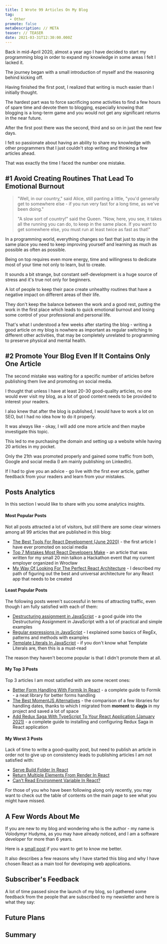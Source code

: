 ```yaml
---
title: I Wrote 99 Articles On My Blog
tag:
  - Other
promote: false
metaDescription: // META
teaser: // TEASER
date: 2021-03-31T12:30:00.000Z
---
```

Back in mid-April 2020, almost a year ago I have decided to start my programming blog in order to expand my knowledge in some areas I felt I lacked it.

The journey began with a small introduction of myself and the reasoning behind kicking off.

Having finished the first post, I realized that writing is much easier than I initially thought.

The hardest part was to force sacrificing some activities to find a few hours of spare time and devote them to blogging, especially knowing that blogging is a long-term game and you would not get any significant returns in the near future.

After the first post there was the second, third and so on in just the next few days.

I felt so passionate about having an ability to share my knowledge with other programmers that I just couldn't stop writing and thinking a few articles ahead.

That was exactly the time I faced the number one mistake.

## \#1 Avoid Creating Routines That Lead To Emotional Burnout

> "Well, in our country," said Alice, still panting a little, "you'd generally get to somewhere else - if you run very fast for a long time, as we've been doing."
>
> "A slow sort of country!" said the Queen. "Now, here, you see, it takes all the running you can do, to keep in the same place. If you want to get somewhere else, you must run at least twice as fast as that!"

In a programming world, everything changes so fast that just to stay in the same place you need to keep improving yourself and learning as much as possible as often as possible.

Being on top requires even more energy, time and willingness to dedicate most of your time not only to learn, but to create.

It sounds a bit strange, but constant self-development is a huge source of stress and it's true not only for beginners.

A lot of people to keep their pace create unhealthy routines that have a negative impact on different areas of their life.

They don't keep the balance between the work and a good rest, putting the work in the first place which leads to quick emotional burnout and losing some control of your professional and personal life.

That's what I understood a few weeks after starting the blog - writing a good article on my blog is nowhere as important as regular switching to different other activities, that may be completely unrelated to programming to preserve physical and mental health.

## \#2 Promote Your Blog Even If It Contains Only One Article

The second mistake was waiting for a specific number of articles before publishing them live and promoting on social media.

I thought that unless I have at least 20-30 good-quality articles, no one would ever visit my blog, as a lot of good content needs to be provided to interest your readers.

I also knew that after the blog is published, I would have to work a lot on SEO, but I had no idea how to do it properly.

It was always like - okay, I will add one more article and then maybe investigate this topic.

This led to me purchasing the domain and setting up a website while having 20 articles in my pocket.

Only the 21th was promoted properly and gained some traffic from both, Google and social media (I am mainly publishing on LinkedIn).

If I had to give you an advice - go live with the first ever article, gather feedback from your readers and learn from your mistakes.

## Posts Analytics

In this section I would like to share with you some analytics insights.

#### Most Popular Posts

Not all posts attracted a lot of visitors, but still there are some clear winners among all 99 articles that are published in this blog:

* [The Best Tools For React Development (June 2020)](https://www.vhudyma-blog.eu/2020-06-09-the-best-tools-for-react-development/) - the first article I have ever promoted on social media
* [Top 7 Mistakes Most React Developers Make](https://www.vhudyma-blog.eu/top-mistakes-most-react-developers-make/) - an article that was written for my small 20 min talkon a Hackathon event that my current employer organized in Wrocław
* [My Way Of Looking For The Perfect React Architecture](https://www.vhudyma-blog.eu/my-way-of-looking-for-the-perfect-react-architecture/) - I described my path of figuring out the best and universal architecture for any React app that needs to be created

#### Least Popular Posts

The following posts weren't successful in terms of attracting traffic, even though I am fully satisfied with each of them:

* [Destructuring assignment in JavaScript](https://www.vhudyma-blog.eu/2020-05-18-destructuring-assignment-in-javascript/) - a good guide into the Destructuring Assignment in JavaScript with a lot of practical and simple examples
* [Regular expressions in JavaScript](https://www.vhudyma-blog.eu/2020-05-10-regular-expressions-in-javascript/) - I explained some basics of RegEx, patterns and methods with examples
* [Template Literals In JavaScript](https://www.vhudyma-blog.eu/2020-05-17-template-literals-in-javascript/) - if you don't know what Template Literals are, then this is a must-read

The reason they haven't become popular is that I didn't promote them at all.

#### My Top 3 Posts

Top 3 articles I am most satisfied with are some recent ones:

* [Better Form Handling With Formik In React](https://www.vhudyma-blog.eu/better-form-handling-with-formik-in-react/) - a complete guide to Formik - a neat library for better forms handling
* [The Best MomentJS Alternatives](https://www.vhudyma-blog.eu/the-best-momentjs-alternatives/) - the comparison of a few libraries for handling dates, thanks to which I migrated from **moment** to **dayjs** in my project and saved a lot of space
* [Add Redux Saga With TypeScript To Your React Application (January 2021)](https://www.vhudyma-blog.eu/add-redux-saga-with-typescript-to-your-react-application-january-2021/) - a complete guide to installing and configuring Redux Saga in React application

#### My Worst 3 Posts

Lack of time to write a good-quality post, but need to publish an article in order not to give up on consistency leads to publishing articles I am not satisfied with:

* [Serve Build Folder In React](https://www.vhudyma-blog.eu/serve-build-folder-in-react/)
* [Return Multiple Elements From Render In React](https://www.vhudyma-blog.eu/return-multiple-elements-from-render-in-react/)
* [Can't Read Environment Variable In React?](https://www.vhudyma-blog.eu/cant-read-environment-variable-in-react/)

For those of you who have been following along only recently, you may want to check out the table of contents on the main page to see what you might have missed.

## A Few Words About Me

If you are new to my blog and wondering who is the author - my name is Volodymyr Hudyma, as you may have already noticed, and I am a software developer for more than 6 years.

Here is a [small post](https://www.vhudyma-blog.eu/2020-05-01-a-few-words-about-author/) if you want to get to know me better.

It also describes a few reasons why I have started this blog and why I have chosen React as a main tool for developing web applications.

## Subscriber's Feedback

A lot of time passed since the launch of my blog, so I gathered some feedback from the people that are subscribed to my newsletter and here is what they say:

## Future Plans

## Summary